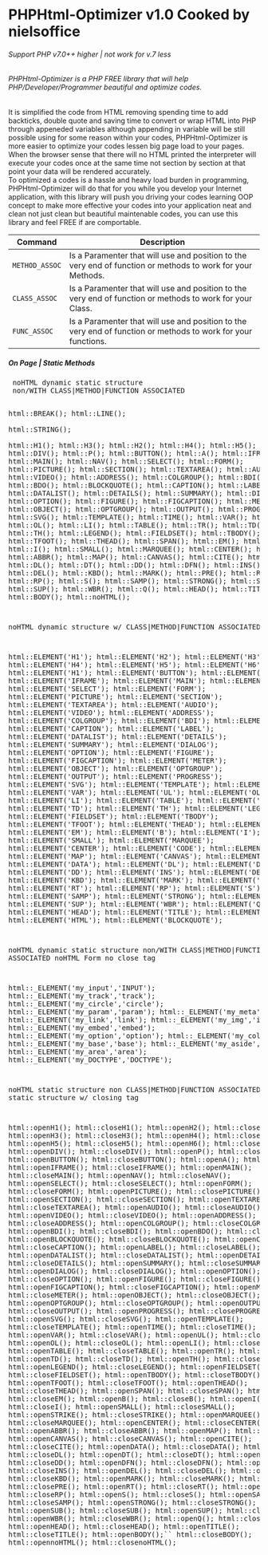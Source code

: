 # PHPHtml-Optimizer v1.0 Cooked by nielsoffice 
<h6>Support PHP v7.0++ higher | not work for v.7 less</h6>
<h6>PHPHtml-Optimizer is a PHP FREE library that will help PHP/Developer/Programmer beautiful and optimize codes. </h6>
<p>It is simplified the code from HTML removing spending time to add backticks, double quote and saving time to convert or wrap HTML into PHP through appeneded variables although appending in variable will be still possible using for some reason within your codes, PHPHtml-Optimizer is more easier to optimize your codes lessen big page load to your pages.<br />
When the browser sense that there will no HTML printed the interpreter will execute your codes once at the same time not section by section at that point your data will be rendered accurately.<br />
To optimized a codes is a hassle and heavy load burden in programming, PHPHtml-Optimizer will do that for you while you develop your Internet application, with this library will push you driving your codes learning OOP concept to make more effective your codes into your application neat and clean not just clean but beautiful maintenable codes, you can use this library and feel FREE if are comportable.    
</p>

| Command | Description |
| --- | --- |
| `METHOD_ASSOC` | Is a Paramenter that will use and position to the very end of function or methods to work for your Methods. |
| `CLASS_ASSOC`  | Is a Paramenter that will use and position to the very end of function or methods to work for your Class. |
| `FUNC_ASSOC`   | Is a Paramenter that will use and position to the very end of function or methods to work for your functions. |


<h5>On Page | Static Methods</h5>
<pre>
 noHTML dynamic static structure 
 non/WITH CLASS|METHOD|FUNCTION ASSOCIATED  
 
 html::BREAK(); 
 html::LINE();   
 html::STRING();     
 html::H1();
 html::H3();
 html::H2();
 html::H4();
 html::H5();
 html::H6();
 html::DIV();
 html::P();
 html::BUTTON();
 html::A();
 html::IFRAME();
 html::MAIN();
 html::NAV();
 html::SELECT();
 html::FORM();
 html::PICTURE();
 html::SECTION();
 html::TEXTAREA();
 html::AUDIO();
 html::VIDEO();
 html::ADDRESS();
 html::COLGROUP();
 html::BDI();
 html::BDO();
 html::BLOCKQUOTE();
 html::CAPTION();
 html::LABEL();
 html::DATALIST();
 html::DETAILS();
 html::SUMMARY();
 html::DIALOG();
 html::OPTION();
 html::FIGURE();
 html::FIGCAPTION();
 html::METER();
 html::OBJECT();
 html::OPTGROUP();
 html::OUTPUT();
 html::PROGRESS();
 html::SVG();
 html::TEMPLATE();
 html::TIME();
 html::VAR();
 html::UL();
 html::OL();
 html::LI();
 html::TABLE();
 html::TR();
 html::TD();
 html::TH();
 html::LEGEND();
 html::FIELDSET();
 html::TBODY();
 html::TFOOT();
 html::THEAD();
 html::SPAN();
 html::EM();
 html::B();
 html::I();
 html::SMALL();
 html::MARQUEE();
 html::CENTER();
 html::CODE();
 html::ABBR();
 html::MAP();
 html::CANVAS();
 html::CITE();
 html::DATA();
 html::DL();
 html::DT();
 html::DD();
 html::DFN();
 html::INS();
 html::DEL();
 html::KBD();
 html::MARK();
 html::PRE();
 html::RT();
 html::RP();
 html::S();
 html::SAMP();
 html::STRONG();
 html::SUB();
 html::SUP();
 html::WBR();
 html::Q();
 html::HEAD();
 html::TITLE();
 html::BODY();
 html::noHTML();
 
 noHTML dynamic structure 
 w/ CLASS|METHOD|FUNCTION ASSOCIATED
 
 html::ELEMENT('H1');
 html::ELEMENT('H2');
 html::ELEMENT('H3');
 html::ELEMENT('H4');
 html::ELEMENT('H5');
 html::ELEMENT('H6');
 html::ELEMENT('H1');
 html::ELEMENT('BUTTON');
 html::ELEMENT('A');
 html::ELEMENT('IFRAME');
 html::ELEMENT('MAIN');
 html::ELEMENT('NAV');
 html::ELEMENT('SELECT');
 html::ELEMENT('FORM');
 html::ELEMENT('PICTURE');
 html::ELEMENT('SECTION');
 html::ELEMENT('TEXTAREA');
 html::ELEMENT('AUDIO');
 html::ELEMENT('VIDEO');
 html::ELEMENT('ADDRESS');
 html::ELEMENT('COLGROUP');
 html::ELEMENT('BDI');
 html::ELEMENT('BDO');
 html::ELEMENT('CAPTION');
 html::ELEMENT('LABEL');
 html::ELEMENT('DATALIST');
 html::ELEMENT('DETAILS');
 html::ELEMENT('SUMMARY');
 html::ELEMENT('DIALOG');
 html::ELEMENT('OPTION');
 html::ELEMENT('FIGURE');
 html::ELEMENT('FIGCAPTION');
 html::ELEMENT('METER');
 html::ELEMENT('OBJECT');
 html::ELEMENT('OPTGROUP');
 html::ELEMENT('OUTPUT');
 html::ELEMENT('PROGRESS');
 html::ELEMENT('SVG');
 html::ELEMENT('TEMPLATE');
 html::ELEMENT('TIME');
 html::ELEMENT('VAR');
 html::ELEMENT('UL');
 html::ELEMENT('OL');
 html::ELEMENT('LI');
 html::ELEMENT('TABLE');
 html::ELEMENT('TR');
 html::ELEMENT('TD');
 html::ELEMENT('TH');
 html::ELEMENT('LEGEND');
 html::ELEMENT('FIELDSET');
 html::ELEMENT('TBODY');
 html::ELEMENT('TFOOT');
 html::ELEMENT('THEAD');
 html::ELEMENT('SPAN');
 html::ELEMENT('EM');
 html::ELEMENT('B');
 html::ELEMENT('I');
 html::ELEMENT('SMALL');
 html::ELEMENT('MARQUEE');
 html::ELEMENT('CENTER');
 html::ELEMENT('CODE');
 html::ELEMENT('ABBR');
 html::ELEMENT('MAP');
 html::ELEMENT('CANVAS');
 html::ELEMENT('CITE');
 html::ELEMENT('DATA');
 html::ELEMENT('DL');
 html::ELEMENT('DT');
 html::ELEMENT('DD');
 html::ELEMENT('INS');
 html::ELEMENT('DEL');
 html::ELEMENT('KBD');
 html::ELEMENT('MARK');
 html::ELEMENT('PRE');
 html::ELEMENT('RT');
 html::ELEMENT('RP');
 html::ELEMENT('S');
 html::ELEMENT('SAMP');
 html::ELEMENT('STRONG');
 html::ELEMENT('SUB');
 html::ELEMENT('SUP');
 html::ELEMENT('WBR');
 html::ELEMENT('Q');
 html::ELEMENT('HEAD');
 html::ELEMENT('TITLE');
 html::ELEMENT('BODY');
 html::ELEMENT('HTML');
 html::ELEMENT('BLOCKQUOTE');
 
 noHTML dynamic static structure 
 non/WITH CLASS|METHOD|FUNCTION ASSOCIATED noHTML Form no close tag
  
 html::_ELEMENT('my_input','INPUT');
 html::_ELEMENT('my_track','track');
 html::_ELEMENT('my_circle','circle');
 html::_ELEMENT('my_param','param');
 html::_ELEMENT('my_meta','meta');
 html::_ELEMENT('my_link','link');
 html::_ELEMENT('my_img','img');
 html::_ELEMENT('my_embed','embed');
 html::_ELEMENT('my_option','option');
 html::_ELEMENT('my_col','col');
 html::_ELEMENT('my_base','base');
 html::_ELEMENT('my_aside','aside');
 html::_ELEMENT('my_area','area');
 html::_ELEMENT('my_DOCTYPE','DOCTYPE');
   
 noHTML static structure non CLASS|METHOD|FUNCTION ASSOCIATED
 noHTML static structure w/ closing tag
 
 html::openH1();
 html::closeH1();
 html::openH2();
 html::closeH2();
 html::openH3();
 html::closeH3();
 html::openH4();
 html::closeH4();
 html::openH5();
 html::closeH5();
 html::openH6();
 html::closeH6();
 html::openDIV();
 html::closeDIV();
 html::openP();
 html::closeP();
 html::openBUTTON();
 html::closeBUTTON();
 html::openA();
 html::closeA();
 html::openIFRAME();
 html::closeIFRAME();
 html::openMAIN();
 html::closeMAIN();
 html::openNAV();
 html::closeNAV();
 html::openSELECT();
 html::closeSELECT();
 html::openFORM();
 html::closeFORM();
 html::openPICTURE();
 html::closePICTURE();
 html::openSECTION();
 html::closeSECTION();
 html::openTEXTAREA();
 html::closeTEXTAREA();
 html::openAUDIO();
 html::closeAUDIO();
 html::openVIDEO();
 html::closeVIDEO();
 html::openADDRESS();
 html::closeADDRESS();
 html::openCOLGROUP();
 html::closeCOLGROUP();
 html::openBDI();
 html::closeBDI();
 html::openBDO();
 html::closeBDO();
 html::openBLOCKQUOTE();
 html::closeBLOCKQUOTE();
 html::openCAPTION();
 html::closeCAPTION();
 html::openLABEL();
 html::closeLABEL();
 html::openDATALIST();
 html::closeDATALIST();
 html::openDETAILS();
 html::closeDETAILS();
 html::openSUMMARY();
 html::closeSUMMARY();
 html::openDIALOG();
 html::closeDIALOG();
 html::openOPTION();
 html::closeOPTION();
 html::openFIGURE();
 html::closeFIGURE();
 html::openFIGCAPTION();
 html::closeFIGCAPTION();
 html::openMETER();
 html::closeMETER();
 html::openOBJECT();
 html::closeOBJECT();
 html::openOPTGROUP();
 html::closeOPTGROUP();
 html::openOUTPUT();
 html::closeOUTPUT();
 html::openPROGRESS();
 html::closePROGRESS();
 html::openSVG();
 html::closeSVG();
 html::openTEMPLATE();
 html::closeTEMPLATE();
 html::openTIME();
 html::closeTIME();
 html::openVAR();
 html::closeVAR();
 html::openUL();
 html::closeUL();
 html::openOL();
 html::closeOL();
 html::openLI();
 html::closeLI();
 html::openTABLE();
 html::closeTABLE();
 html::openTR();
 html::closeTR();
 html::openTD();
 html::closeTD();
 html::openTH();
 html::closeTH();
 html::openLEGEND();
 html::closeLEGEND();
 html::openFIELDSET();
 html::closeFIELDSET();
 html::openTBODY();
 html::closeTBODY();
 html::openTFOOT();
 html::closeTFOOT();
 html::openTHEAD();
 html::closeTHEAD();
 html::openSPAN();
 html::closeSPAN();
 html::openEM();
 html::closeEM();
 html::openB();
 html::closeB();
 html::openI();
 html::closeI();
 html::openSMALL();
 html::closeSMALL();
 html::openSTRIKE();
 html::closeSTRIKE();
 html::openMARQUEE();
 html::closeMARQUEE();
 html::openCENTER();
 html::closeCENTER();
 html::openABBR();
 html::closeABBR();
 html::openMAP();
 html::closeMAP();
 html::openCANVAS();
 html::closeCANVAS();
 html::openCITE();
 html::closeCITE();
 html::openDATA();
 html::closeDATA();
 html::openDL();
 html::closeDL();
 html::openDT();
 html::closeDT();
 html::openDD();
 html::closeDD();
 html::openDFN();
 html::closeDFN();
 html::openINS();
 html::closeINS();
 html::openDEL();
 html::closeDEL();
 html::openKBD();
 html::closeKBD();
 html::openMARK();
 html::closeMARK();
 html::openPRE();
 html::closePRE();
 html::openRT();
 html::closeRT();
 html::openRP();
 html::closeRP();
 html::openS();
 html::closeS();
 html::openSAMP();
 html::closeSAMP();
 html::openSTRONG();
 html::closeSTRONG();
 html::openSUB();
 html::closeSUB();
 html::openSUP();
 html::closeSUP();
 html::openWBR();
 html::closeWBR();
 html::openQ();
 html::closeQ();
 html::openHEAD();
 html::closeHEAD();
 html::openTITLE();
 html::closeTITLE();
 html::openBODY();``
 html::closeBODY();
 html::opennoHTML();
 html::closenoHTML();
</pre>
